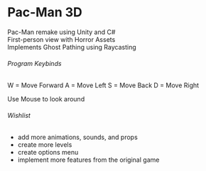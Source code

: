 # Pac-Man 3D

Pac-Man remake using Unity and C#\
First-person view with Horror Assets\
Implements Ghost Pathing using Raycasting

###### Program Keybinds

W = Move Forward
A = Move Left
S = Move Back
D = Move Right

Use Mouse to look around

###### Wishlist

- add more animations, sounds, and props
- create more levels
- create options menu
- implement more features from the original game

